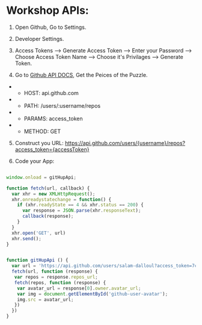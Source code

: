 # Workshop APIs:

 1. Open Github, Go to Settings.

2. Developer Settings.

3. Access Tokens --> Generate Access Token --> Enter your Password --> Choose Access Token Name --> Choose it's Privilages --> Generate Token.

4. Go to [Github API DOCS](https://developer.github.com/v3/), Get the Peices of the Puzzle.
- - HOST: api.github.com
- - PATH: /users/:username/repos
- - PARAMS: access_token
- - METHOD: GET

5. Construct you URL:
https://api.github.com/users/{username}/repos?access_token={accessToken}

6. Code your App:

```javascript

window.onload = gitHupApi;

function fetch(url, callback) {
  var xhr = new XMLHttpRequest();
  xhr.onreadystatechange = function() {
    if (xhr.readyState == 4 && xhr.status == 200) {
      var response = JSON.parse(xhr.responseText);
      callback(response);
    }
  }
  xhr.open('GET', url)
  xhr.send();
}


function gitHupApi () {
  var url = 'https://api.github.com/users/salam-dalloul?access_token=7c2090850cc78c820a238f9f1c772f2540a07c60'
  fetch(url, function (response) {
   var repos = response.repos_url;
   fetch(repos, function (response) {
    var avatar_url = response[0].owner.avatar_url;
    var img = document.getElementById('github-user-avatar');
    img.src = avatar_url;
   })
  })
}

```
